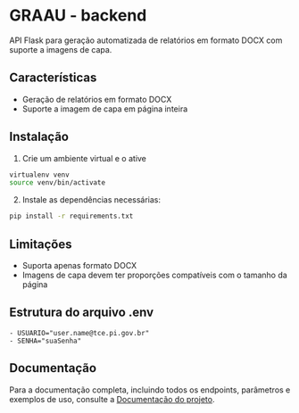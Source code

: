 # GRAAU - backend

API Flask para geração automatizada de relatórios em formato DOCX com suporte a imagens de capa.

## Características

- Geração de relatórios em formato DOCX
- Suporte a imagem de capa em página inteira

## Instalação

1. Crie um ambiente virtual e o ative

```bash
virtualenv venv
source venv/bin/activate
```

2. Instale as dependências necessárias:

```bash
pip install -r requirements.txt
```

## Limitações

- Suporta apenas formato DOCX
- Imagens de capa devem ter proporções compatíveis com o tamanho da página

## Estrutura do arquivo .env

```
- USUARIO="user.name@tce.pi.gov.br"
- SENHA="suaSenha"
```

## Documentação

Para a documentação completa, incluindo todos os endpoints, parâmetros e exemplos de uso, consulte a [Documentação do projeto](./docs).